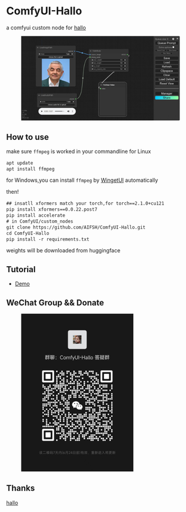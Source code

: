 # ComfyUI-Hallo
a comfyui custom node for [hallo](https://github.com/fudan-generative-vision/hallo)

<div>
  <figure>
  <img alt='webpage' src="web.png?raw=true" width="600px"/>
  <figure>
</div>

## How to use
make sure `ffmpeg` is worked in your commandline
for Linux
```
apt update
apt install ffmpeg
```
for Windows,you can install `ffmpeg` by [WingetUI](https://github.com/marticliment/WingetUI) automatically

then!
```
## insatll xformers match your torch,for torch==2.1.0+cu121
pip install xformers==0.0.22.post7
pip install accelerate 
# in ComfyUI/custom_nodes
git clone https://github.com/AIFSH/ComfyUI-Hallo.git
cd ComfyUI-Hallo
pip install -r requirements.txt
```
weights will be downloaded from huggingface

## Tutorial
- [Demo]()

## WeChat Group && Donate
<div>
  <figure>
  <img alt='Wechat' src="wechat.jpg?raw=true" width="300px"/>
  <figure>
</div>

## Thanks
[hallo](https://github.com/fudan-generative-vision/hallo)
